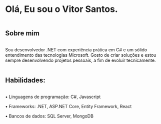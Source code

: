 # Olá, Eu sou o Vitor Santos.
<div style="display: inline-block"></div>

## Sobre mim
<div style="display: inline-block">
  <p>Sou desenvolvedor .NET com experiência prática em C# e um sólido entendimento das tecnologias Microsoft. Gosto de criar soluções e estou sempre desenvolvendo projetos pessoais, a fim de evoluir tecnicamente.</p>
</div>

## Habilidades:
<div style="display: inline-block">
<p>• Linguagens de programação: C#, Javascript</p>
<p>• Frameworks: .NET, ASP.NET Core, Entity Framework, React</p>
<p>• Bancos de dados: SQL Server, MongoDB</p>
</div>

